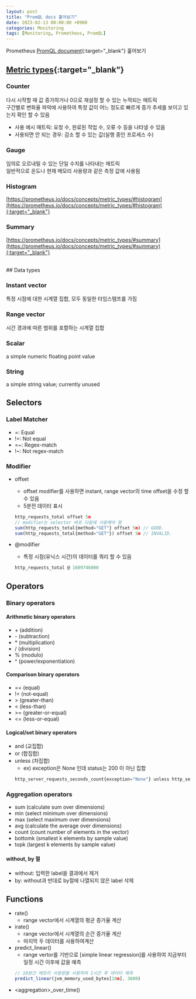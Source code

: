 ```yaml
---
layout: post
title: "PromQL docs 훑어보기"
date: 2023-02-13 00:00:00 +0900
categories: Monitoring
tags: [Monitoring, Prometheus, PromQL]
---
```


Prometheus [PromQL document](https://prometheus.io/docs/prometheus/latest/querying/basics/){:target="_blank"} 훑어보기

## [Metric types](https://prometheus.io/docs/concepts/metric_types/){:target="_blank"}

### Counter
다시 시작할 때 값 증가하거나 0으로 재설정 할 수 있는 누적되는 매트릭  
구간별로 변화율 파악에 사용하여 특정 값이 어느 정도로 빠르게 증가 추세를 보이고 있는지 확인 할 수 있음  
- 사용 예시 매트릭: 요청 수, 완료된 작업 수, 오류 수 등을 나타낼 수 있음
- 사용되면 안 되는 경우: 감소 할 수 있는 값(실행 중인 프로세스 수) 

### Gauge
임의로 오르내릴 수 있는 단일 수치를 나타내는 매트릭  
일반적으로 온도나 현재 메모리 사용량과 같은 측정 값에 사용됨

### Histogram
[https://prometheus.io/docs/concepts/metric_types/#histogram](https://prometheus.io/docs/concepts/metric_types/#histogram){:target="_blank"}

### Summary
[https://prometheus.io/docs/concepts/metric_types/#summary](https://prometheus.io/docs/concepts/metric_types/#summary){:target="_blank"}

<br>
## Data types

### Instant vector
특정 시점에 대한 시계열 집합, 모두 동일한 타임스탬프를 가짐

### Range vector
시간 경과에 따른 범위를 포함하는 시계열 집합

### Scalar
a simple numeric floating point value

### String
a simple string value; currently unused

## Selectors

### Label Matcher
- =: Equal
- !=: Not equal
- =~: Regex-match
- !~: Not regex-match

### Modifier
- offset
  - offset modifier를 사용하면 instant, range vector의 time offset을 수정 할 수 있음
  - 5분전 데이터 표시
  ```js
  http_requests_total offset 5m
  // modifier는 selector 바로 다음에 사용해야 함
  sum(http_requests_total{method="GET"} offset 5m) // GOOD.
  sum(http_requests_total{method="GET"}) offset 5m // INVALID.
  ```

- @modifier
  - 특정 시점(유닉스 시간)의 데이터를 쿼리 할 수 있음
  ```js
  http_requests_total @ 1609746000
  ```

## Operators

### Binary operators

#### Arithmetic binary operators
- \+ (addition)
- \- (subtraction)
- \* (multiplication)
- / (division)
- % (modulo)
- ^ (power/exponentiation)

#### Comparison binary operators
- == (equal)
- != (not-equal)
- \> (greater-than)
- < (less-than)
- \>= (greater-or-equal)
- <= (less-or-equal)

#### Logical/set binary operators
- and (교집합)
- or (합집합)
- unless (차집합)
  - ex) exception은 None 인데 status는 200 이 아닌 집합
  ```js
  http_server_requests_seconds_count{exception="None"} unless http_server_requests_seconds_count{status="200"}
  ```

### Aggregation operators
- sum (calculate sum over dimensions)
- min (select minimum over dimensions)
- max (select maximum over dimensions)
- avg (calculate the average over dimensions)
- count (count number of elements in the vector)
- bottomk (smallest k elements by sample value)
- topk (largest k elements by sample value)

#### without, by 절
- without: 입력한 label을 결과에서 제거
- by: without과 반대로 by절에 나열되지 않은 label 삭제

## Functions
- rate()
  - range vector에서 시계열의 평균 증가율 계산
- irate()
  - range vector에서 시계열의 순간 증가율 계산
  - 마지막 두 데이터를 사용하여계산
- predict_linear()
  - range vertor를 기반으로 [simple linear regression]를 사용하여 지금부터 일정 시간 이후에 값을 예측
  ```js
  // 10분간 메모리 사용량을 사용하여 1시간 후 데이터 예측
  predict_linear(jvm_memory_used_bytes[10m], 3600)
  ```
- \<aggregation\>_over_time()